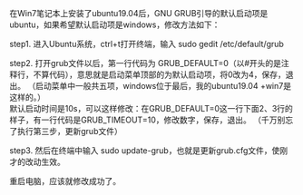 在Win7笔记本上安装了ubuntu19.04后，GNU GRUB引导的默认启动项是ubuntu，如果希望默认启动项是windows，修改方法如下：

step1.  进入Ubuntu系统，ctrl+t打开终端，输入  sudo gedit  /etc/default/grub

step2.  打开grub文件以后，第一行代码为 GRUB_DEFAULT=0（以#开头的是注释行，不算代码），意思就是启动菜单顶部的为默认启动项，将0改为4，保存，退出。
（启动菜单中一般共五项，windows位于最后，我的ubuntu19.04 +win7是这样的。）      
默认启动时间是10s，可以这样修改：在GRUB_DEFAULT=0这一行下面2、3行的样子，有一行代码是GRUB_TIMEOUT=10，修改数字，保存，退出。
（千万别忘了执行第三步，更新grub文件）

step3.  然后在终端中输入 sudo update-grub，也就是更新grub.cfg文件，使刚才的改动生效。

重启电脑，应该就修改成功了。
